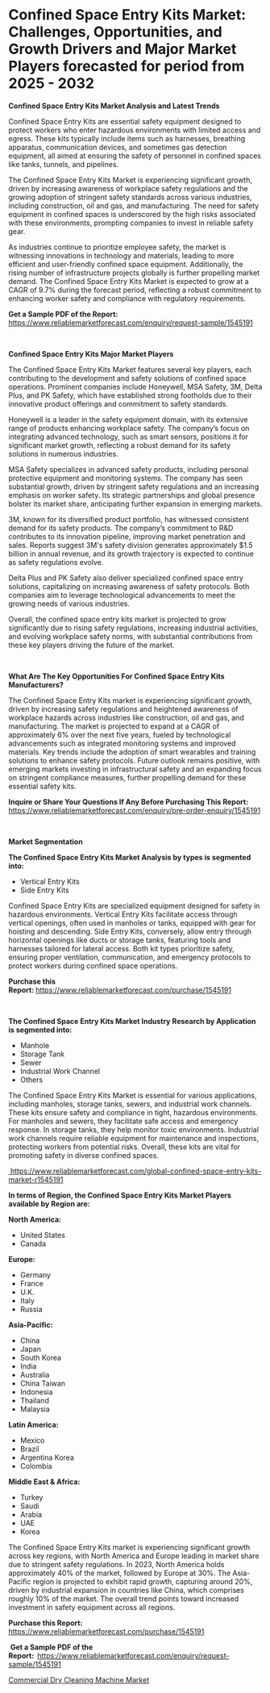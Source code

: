 <p><h1>Confined Space Entry Kits Market: Challenges, Opportunities, and Growth Drivers and Major Market Players forecasted for period from 2025 - 2032</h1></p><p><strong>Confined Space Entry Kits Market Analysis and Latest Trends</strong></p>
<p><p>Confined Space Entry Kits are essential safety equipment designed to protect workers who enter hazardous environments with limited access and egress. These kits typically include items such as harnesses, breathing apparatus, communication devices, and sometimes gas detection equipment, all aimed at ensuring the safety of personnel in confined spaces like tanks, tunnels, and pipelines.</p><p>The Confined Space Entry Kits Market is experiencing significant growth, driven by increasing awareness of workplace safety regulations and the growing adoption of stringent safety standards across various industries, including construction, oil and gas, and manufacturing. The need for safety equipment in confined spaces is underscored by the high risks associated with these environments, prompting companies to invest in reliable safety gear.</p><p>As industries continue to prioritize employee safety, the market is witnessing innovations in technology and materials, leading to more efficient and user-friendly confined space equipment. Additionally, the rising number of infrastructure projects globally is further propelling market demand. The Confined Space Entry Kits Market is expected to grow at a CAGR of 9.7% during the forecast period, reflecting a robust commitment to enhancing worker safety and compliance with regulatory requirements.</p></p>
<p><strong>Get a Sample PDF of the Report:&nbsp;</strong> <a href="https://www.reliablemarketforecast.com/enquiry/request-sample/1545191?utm_campaign=2803&utm_medium=2&utm_source=Github&utm_content=ia&utm_term=08042025&utm_id=confined-space-entry-kits">https://www.reliablemarketforecast.com/enquiry/request-sample/1545191</a></p>
<p>&nbsp;</p>
<p><strong>Confined Space Entry Kits Major Market Players</strong></p>
<p><p>The Confined Space Entry Kits Market features several key players, each contributing to the development and safety solutions of confined space operations. Prominent companies include Honeywell, MSA Safety, 3M, Delta Plus, and PK Safety, which have established strong footholds due to their innovative product offerings and commitment to safety standards.</p><p>Honeywell is a leader in the safety equipment domain, with its extensive range of products enhancing workplace safety. The company’s focus on integrating advanced technology, such as smart sensors, positions it for significant market growth, reflecting a robust demand for its safety solutions in numerous industries.</p><p>MSA Safety specializes in advanced safety products, including personal protective equipment and monitoring systems. The company has seen substantial growth, driven by stringent safety regulations and an increasing emphasis on worker safety. Its strategic partnerships and global presence bolster its market share, anticipating further expansion in emerging markets.</p><p>3M, known for its diversified product portfolio, has witnessed consistent demand for its safety products. The company’s commitment to R&D contributes to its innovation pipeline, improving market penetration and sales. Reports suggest 3M's safety division generates approximately $1.5 billion in annual revenue, and its growth trajectory is expected to continue as safety regulations evolve.</p><p>Delta Plus and PK Safety also deliver specialized confined space entry solutions, capitalizing on increasing awareness of safety protocols. Both companies aim to leverage technological advancements to meet the growing needs of various industries.</p><p>Overall, the confined space entry kits market is projected to grow significantly due to rising safety regulations, increasing industrial activities, and evolving workplace safety norms, with substantial contributions from these key players driving the future of the market.</p></p>
<p>&nbsp;</p>
<p><strong>What Are The Key Opportunities For Confined Space Entry Kits Manufacturers?</strong></p>
<p><p>The Confined Space Entry Kits market is experiencing significant growth, driven by increasing safety regulations and heightened awareness of workplace hazards across industries like construction, oil and gas, and manufacturing. The market is projected to expand at a CAGR of approximately 6% over the next five years, fueled by technological advancements such as integrated monitoring systems and improved materials. Key trends include the adoption of smart wearables and training solutions to enhance safety protocols. Future outlook remains positive, with emerging markets investing in infrastructural safety and an expanding focus on stringent compliance measures, further propelling demand for these essential safety kits.</p></p>
<p><strong>Inquire or Share Your Questions If Any Before Purchasing This Report:</strong> <a href="https://www.reliablemarketforecast.com/enquiry/pre-order-enquiry/1545191?utm_campaign=2803&utm_medium=2&utm_source=Github&utm_content=ia&utm_term=08042025&utm_id=confined-space-entry-kits">https://www.reliablemarketforecast.com/enquiry/pre-order-enquiry/1545191</a></p>
<p>&nbsp;</p>
<p><strong>Market Segmentation</strong></p>
<p><strong>The Confined Space Entry Kits Market Analysis by types is segmented into:</strong></p>
<p><ul><li>Vertical Entry Kits</li><li>Side Entry Kits</li></ul></p>
<p><p>Confined Space Entry Kits are specialized equipment designed for safety in hazardous environments. Vertical Entry Kits facilitate access through vertical openings, often used in manholes or tanks, equipped with gear for hoisting and descending. Side Entry Kits, conversely, allow entry through horizontal openings like ducts or storage tanks, featuring tools and harnesses tailored for lateral access. Both kit types prioritize safety, ensuring proper ventilation, communication, and emergency protocols to protect workers during confined space operations.</p></p>
<p><strong>Purchase this Report:&nbsp;</strong><a href="https://www.reliablemarketforecast.com/purchase/1545191?utm_campaign=2803&utm_medium=2&utm_source=Github&utm_content=ia&utm_term=08042025&utm_id=confined-space-entry-kits">https://www.reliablemarketforecast.com/purchase/1545191</a></p>
<p>&nbsp;</p>
<p><strong>The Confined Space Entry Kits Market Industry Research by Application is segmented into:</strong></p>
<p><ul><li>Manhole</li><li>Storage Tank</li><li>Sewer</li><li>Industrial Work Channel</li><li>Others</li></ul></p>
<p><p>The Confined Space Entry Kits Market is essential for various applications, including manholes, storage tanks, sewers, and industrial work channels. These kits ensure safety and compliance in tight, hazardous environments. For manholes and sewers, they facilitate safe access and emergency response. In storage tanks, they help monitor toxic environments. Industrial work channels require reliable equipment for maintenance and inspections, protecting workers from potential risks. Overall, these kits are vital for promoting safety in diverse confined spaces.</p></p>
<p><a href="https://www.reliablemarketforecast.com/global-confined-space-entry-kits-market-r1545191?utm_campaign=2803&utm_medium=2&utm_source=Github&utm_content=ia&utm_term=08042025&utm_id=confined-space-entry-kits">&nbsp;https://www.reliablemarketforecast.com/global-confined-space-entry-kits-market-r1545191</a></p>
<p><strong>In terms of Region, the Confined Space Entry Kits Market Players available by Region are:</strong></p>
<p>
    <p> <strong> North America: </strong>
        <ul>
            <li>United States</li>
            <li>Canada</li>
        </ul>
        </p> 
    <p> <strong> Europe: </strong>
        <ul>
            <li>Germany</li>
            <li>France</li>
            <li>U.K.</li>
            <li>Italy</li>
            <li>Russia</li>
        </ul>
        </p> 
    <p> <strong> Asia-Pacific: </strong>
        <ul>
            <li>China</li>
            <li>Japan</li>
            <li>South Korea</li>
            <li>India</li>
            <li>Australia</li>
            <li>China Taiwan</li>
            <li>Indonesia</li>
            <li>Thailand</li>
            <li>Malaysia</li>
        </ul>
        </p> 
    <p> <strong> Latin America: </strong>
        <ul>
            <li>Mexico</li>
            <li>Brazil</li>
            <li>Argentina Korea</li>
            <li>Colombia</li>
        </ul>
        </p> 
    <p> <strong> Middle East & Africa: </strong>
        <ul>
            <li>Turkey</li>
            <li>Saudi</li>
            <li>Arabia</li>
            <li>UAE</li>
            <li>Korea</li>
        </ul>
    </p>
    </p>
<p><p>The Confined Space Entry Kits market is experiencing significant growth across key regions, with North America and Europe leading in market share due to stringent safety regulations. In 2023, North America holds approximately 40% of the market, followed by Europe at 30%. The Asia-Pacific region is projected to exhibit rapid growth, capturing around 20%, driven by industrial expansion in countries like China, which comprises roughly 10% of the market. The overall trend points toward increased investment in safety equipment across all regions.</p></p>
<p><strong>Purchase this Report: </strong><a href="https://www.reliablemarketforecast.com/purchase/1545191?utm_campaign=2803&utm_medium=2&utm_source=Github&utm_content=ia&utm_term=08042025&utm_id=confined-space-entry-kits">https://www.reliablemarketforecast.com/purchase/1545191</a></p>
<p>&nbsp;<strong>Get a Sample PDF of the Report:&nbsp;&nbsp;</strong><a href="https://www.reliablemarketforecast.com/enquiry/request-sample/1545191?utm_campaign=2803&utm_medium=2&utm_source=Github&utm_content=ia&utm_term=08042025&utm_id=confined-space-entry-kits">https://www.reliablemarketforecast.com/enquiry/request-sample/1545191</a></p>
<p><strong></strong></p>
<p><p><a href="https://github.com/ceneabiruk11/Market-Research-Report-List-1/blob/main/commercial-dry-cleaning-machine-market.md?utm_campaign=2803&utm_medium=2&utm_source=Github&utm_content=ia&utm_term=08042025&utm_id=confined-space-entry-kits">Commercial Dry Cleaning Machine Market</a></p></p>